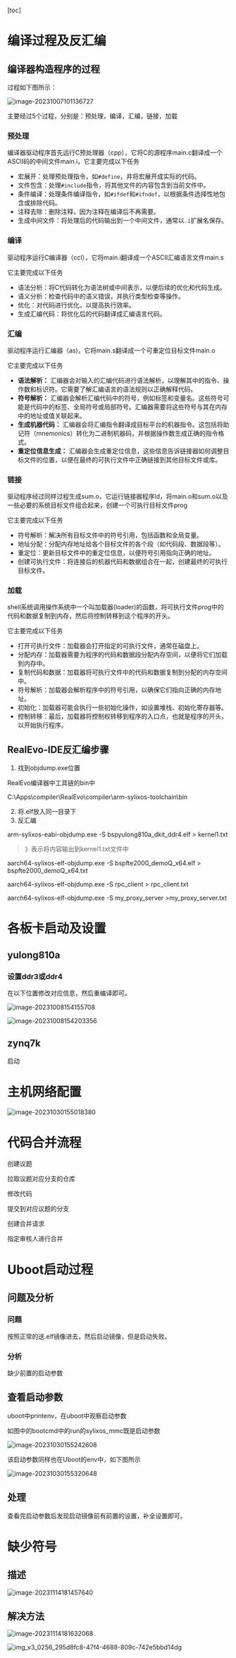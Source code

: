 [toc]

# 编译过程及反汇编

## 编译器构造程序的过程

过程如下图所示：

![image-20231007101136727](C:\Users\jjjjjjava\Nutstore\1\我的坚果云\typora\typora-pic\image-20231007101136727.png)



主要经过5个过程，分别是：预处理，编译，汇编，链接，加载

### 预处理

编译器驱动程序首先运行C预处理器（cpp），它将C的源程序main.c翻译成一个ASCII码的中间文件main.i，它主要完成以下任务

- 宏展开：处理预处理指令，如`#define`，并将宏展开成实际的代码。
- 文件包含：处理`#include`指令，将其他文件的内容包含到当前文件中。
- 条件编译：处理条件编译指令，如`#ifdef`和`#ifndef`，以根据条件选择性地包含或排除代码。
- 注释去除：删除注释，因为注释在编译后不再需要。
- 生成中间文件：将处理后的代码输出到一个中间文件，通常以`.i`扩展名保存。

### 编译

驱动程序运行C编译器（ccl），它将main.i翻译成一个ASCII汇编语言文件main.s

它主要完成以下任务

- 语法分析：将C代码转化为语法树或中间表示，以便后续的优化和代码生成。
- 语义分析：检查代码中的语义错误，并执行类型检查等操作。
- 优化：对代码进行优化，以提高执行效率。
- 生成汇编代码：将优化后的代码翻译成汇编语言代码。

### 汇编

驱动程序运行汇编器（as)，它将main.s翻译成一个可重定位目标文件main.o

它主要完成以下任务

- **语法解析：** 汇编器会对输入的汇编代码进行语法解析，以理解其中的指令、操作数和标识符。它需要了解汇编语言的语法规则以正确解释代码。
- **符号解析：** 汇编器会解析汇编代码中的符号，例如标签和变量名。这些符号可能是代码中的标签、全局符号或局部符号。汇编器需要将这些符号与其在内存中的地址或值关联起来。
- **生成机器代码：** 汇编器会将汇编指令翻译成目标平台的机器指令。这包括将助记符（mnemonics）转化为二进制机器码，并根据操作数生成正确的指令格式。
- **重定位信息生成：** 汇编器会生成重定位信息，这些信息告诉链接器如何调整目标文件的位置，以便在最终的可执行文件中正确链接到其他目标文件或库。

### 链接

驱动程序经过同样过程生成sum.o，它运行链接器程序ld，将main.o和sum.o以及一些必要的系统目标文件组合起来，创建一个可执行目标文件prog

它主要完成以下任务

- 符号解析：解决所有目标文件中的符号引用，包括函数和全局变量。
- 地址分配：分配内存地址给各个目标文件的各个段（如代码段、数据段等）。
- 重定位：更新目标文件中的重定位信息，以便符号引用指向正确的地址。
- 创建可执行文件：将连接后的机器代码和数据组合在一起，创建最终的可执行目标文件。

### 加载

shell系统调用操作系统中一个叫加载器(loader)的函数，将可执行文件prog中的代码和数据复制到内存，然后将控制转移到这个程序的开头。

它主要完成以下任务

- 打开可执行文件：加载器会打开指定的可执行文件，通常在磁盘上。
- 分配内存：加载器需要为程序的代码和数据段分配内存空间，以便将它们加载到内存中。
- 复制代码和数据：加载器将可执行文件中的代码和数据复制到分配的内存空间中。
- 符号解析：加载器会解析程序中的符号引用，以确保它们指向正确的内存地址。
- 初始化：加载器可能会执行一些初始化操作，如设置堆栈、初始化寄存器等。
- 控制转移：最后，加载器将控制权转移到程序的入口点，也就是程序的开头，以开始执行程序。





## RealEvo-IDE反汇编步骤

1. 找到objdump.exe位置

RealEvo编译器中工具链的bin中

C:\Apps\compiler\RealEvo\compiler\arm-sylixos-toolchain\bin

2. 将.elf放入同一目录下
3. 反汇编

arm-sylixos-eabi-objdump.exe -S  bspyulong810a_dkit_ddr4.elf  > kernel1.txt

> 》表示将内容输出到kernel1.txt文件中

aarch64-sylixos-elf-objdump.exe -S  bspfte2000_demoQ_x64.elf > bspfte2000_demoQ_x64.txt

aarch64-sylixos-elf-objdump.exe -S  rpc_client > rpc_client.txt

aarch64-sylixos-elf-objdump.exe -S  my_proxy_server >my_proxy_server.txt



# 各板卡启动及设置

## yulong810a

### 设置ddr3或ddr4

在以下位置修改对应信息，然后重编译即可。

![image-20231008154155708](C:\Users\jjjjjjava\Nutstore\1\我的坚果云\typora\typora-pic\image-20231008154155708.png)

![image-20231008154203356](C:\Users\jjjjjjava\Nutstore\1\我的坚果云\typora\typora-pic\image-20231008154203356.png)

## zynq7k

启动



# 主机网络配置

![image-20231030155018380](C:\Users\jjjjjjava\Nutstore\1\我的坚果云\typora\typora-pic\image-20231030155018380.png)



# 代码合并流程

创建议题

拉取议题对应分支的仓库

修改代码

提交到对应议题的分支

创建合并请求

指定审核人进行合并



# Uboot启动过程

## 问题及分析

### 问题

按照正常的送.elf镜像进去，然后启动镜像，但是启动失败。

### 分析

缺少前置的启动参数

## 查看启动参数

uboot中printenv，在uboot中观察启动参数

如图中的bootcmd中的run的sylixos_mmc既是启动参数

![image-20231030155242608](C:\Users\jjjjjjava\Nutstore\1\我的坚果云\typora\typora-pic\image-20231030155242608.png)

该启动参数同样也在Uboot的env中，如下图所示

![image-20231030155320648](C:\Users\jjjjjjava\Nutstore\1\我的坚果云\typora\typora-pic\image-20231030155320648.png)

## 处理

查看完启动参数后发现启动镜像前有前置的设置，补全设置即可。







# 缺少符号

## 描述

![image-20231114181457640](C:\Users\jjjjjjava\Nutstore\1\我的坚果云\typora\typora-pic\image-20231114181457640.png)

## 解决方法

![image-20231114181632068](C:\Users\jjjjjjava\Nutstore\1\我的坚果云\typora\typora-pic\image-20231114181632068.png)

![img_v3_0256_295d8fc8-47f4-4688-809c-742e5bbd14dg](C:\Users\jjjjjjava\Nutstore\1\我的坚果云\typora\typora-pic\img_v3_0256_295d8fc8-47f4-4688-809c-742e5bbd14dg.jpg)
